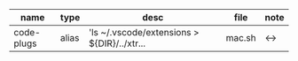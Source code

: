 | name       |  type  |  desc                                        |  file   |  note |
| ---------- | ------ | -------------------------------------------- | ------- | ----- |
| code-plugs |  alias |  'ls ~/.vscode/extensions > ${DIR}/../xtr... |  mac.sh |  <->  |
